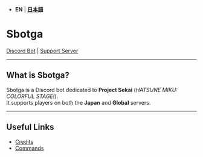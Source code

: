 - **EN** | [**日本語**](README_JP.md)

# **Sbotga**

[Discord Bot](https://discord.com/oauth2/authorize?client_id=1322253224799109281) | [Support Server](https://discord.gg/JKANSRGPNW)

---

## **What is Sbotga?**
Sbotga is a Discord bot dedicated to **Project Sekai** (*HATSUNE MIKU: COLORFUL STAGE!*).  
It supports players on both the **Japan** and **Global** servers.

---

## **Useful Links**
- [Credits](en/CREDITS.md)  
- [Commands](en/COMMANDS.md)

